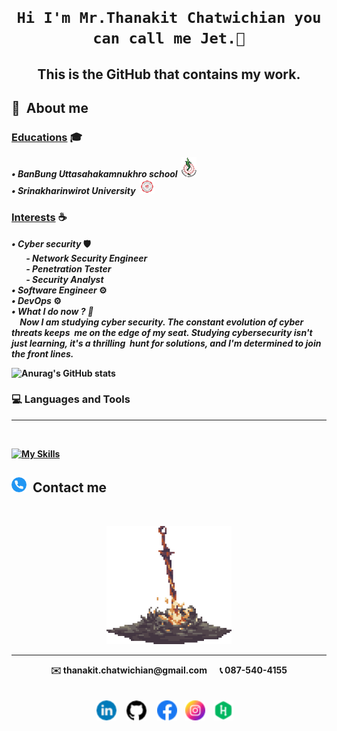 <p>
  <h1 align="center">

    Hi I'm Mr.Thanakit Chatwichian you can call me Jet.👋
  </h1>
</p>
<h2>
  <p align="center">
    This is the GitHub that contains my work.
  </p>
</h2>
<p>
  <b>
    <h2>
      🔭&nbsp About me 
    </h2>
  <b>
  <h3>
    <b>
      <u>Educations</u> 🎓<br>
    <b>
  </h3>
    <i>• BanBung Uttasahakamnukhro school
    &nbsp<img src="icon+img\school_icon.png"><br>
    • Srinakharinwirot University 
    &nbsp<img src="icon+img\swu_icon.png"><br></i>
  <h3>
    <b>
      <u>Interests</u> ☕<br>
    <b>
  </h3>
    <i>
      • Cyber security
    </i>🛡️
      <br>
    <i>
      &nbsp &nbsp &nbsp &nbsp- Network Security Engineer<br>
      &nbsp &nbsp &nbsp &nbsp- Penetration Tester<br>
      &nbsp &nbsp &nbsp &nbsp- Security Analyst<br>
    </i>
    <i>
      • Software Engineer
    </i>⚙️<br>
    <i>
      • DevOps
    </i>⚙️<br>
      <i>
        • What I do now ? 🌱
      </i><br>
    <i>
    &nbsp &nbsp Now I am studying cyber security. The constant evolution of cyber threats keeps &nbspme on the edge of my seat. Studying cybersecurity isn't just learning, it's a thrilling &nbsphunt for solutions, and I'm determined to join the front lines.
    </i>
</p>

  ![Anurag's GitHub stats](https://github-readme-stats.vercel.app/api?username=M6xbom1&show_icons=true&theme=outrun)
  <h3> 💻 Languages and Tools </h3><hr><br>

  [![My Skills](https://skillicons.dev/icons?i=python,java,c,cs,html,css,js,php,unity,aws,mysql,linux)](https://skillicons.dev)

<b>
  <h2>
    <img src="icon+img\telephone.png">&nbsp Contact me 
  </h2><br>
<b>

<p align="center">
  <a href=""><img src="https://raw.githubusercontent.com/TanZng/TanZng/master/assets/bonefire.gif" width="200"/></a> 
  <br><hr>
    <div align="center"> ✉️ thanakit.chatwichian@gmail.com&nbsp&nbsp&nbsp &nbsp 📞 087-540-4155</div>
  <br><br>
  <div align="center"><a href="https://www.linkedin.com/in/thanakit-chatwichian-95a9a2277/"><img src="icon+img\linkedin.png" width="32px" height="32px"></a> &nbsp; &nbsp; <a href="https://github.com/M6xbom1"><img src="icon+img\github.png" width="32px" height="32px"></a> &nbsp; &nbsp; <a href="https://www.facebook.com/profile.php?id=100007560886499"><img src="icon+img\facebook.png" width="32px" height="32px"></a> &nbsp; &nbsp;<a href="https://www.instagram.com/tnkitty_/"><img src="icon+img\instagram.png" width="32px" height="32px"></a> &nbsp; &nbsp;<a href="https://www.hackerrank.com/profile/m6xbom1"><img src="icon+img\Hacker rank.png" width="32px" height="32px"></a> &nbsp; &nbsp; </div>
</p>


